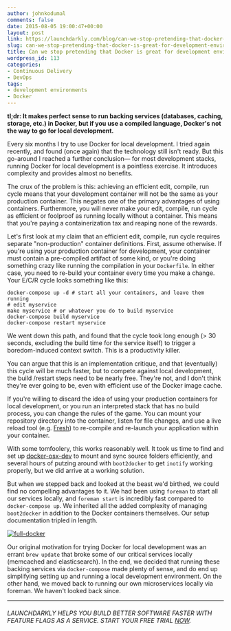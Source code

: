 ```yaml
---
author: johnkodumal
comments: false
date: 2015-08-05 19:00:47+00:00
layout: post
link: https://launchdarkly.com/blog/can-we-stop-pretending-that-docker-is-great-for-development-environments/
slug: can-we-stop-pretending-that-docker-is-great-for-development-environments
title: Can we stop pretending that Docker is great for development environments?
wordpress_id: 113
categories:
- Continuous Delivery
- DevOps
tags:
- development environments
- Docker
---
```


**tl;dr: It makes perfect sense to run backing services (databases, caching, storage, etc.) in Docker, but if you use a compiled language, Docker's not the way to go for local development.**

Every six months I try to use Docker for local development. I tried again recently, and found (once again) that the technology still isn't ready. But this go-around I reached a further conclusion— for most development stacks, running Docker for local development is a pointless exercise. It introduces complexity and provides almost no benefits.

The crux of the problem is this: achieving an efficient edit, compile, run cycle means that your development container will not be the same as your production container. This negates one of the primary advantages of using containers. Furthermore, you will never make your edit, compile, run cycle as efficient or foolproof as running locally without a container. This means that you're paying a containerization tax and reaping none of the rewards.

Let's first look at my claim that an efficient edit, compile, run cycle requires separate "non-production" container definitions. First, assume otherwise. If you're using your production container for development, your container must contain a pre-compiled artifact of some kind, or you're doing something crazy like running the compilation in your `Dockerfile`. In either case, you need to re-build your container every time you make a change. Your E/C/R cycle looks something like this:

    
    docker-compose up -d # start all your containers, and leave them running
    # edit myservice
    make myservice # or whatever you do to build myservice
    docker-compose build myservice
    docker-compose restart myservice


We went down this path, and found that the cycle took long enough (> 30 seconds, excluding the build time for the service itself) to trigger a boredom-induced context switch. This is a productivity killer.

You can argue that this is an implementation critique, and that (eventually) this cycle will be much faster, but to compete against local development, the build /restart steps need to be nearly free. They're not, and I don't think they're ever going to be, even with efficient use of the Docker image cache.

If you're willing to discard the idea of using your production containers for local development, or you run an interpreted stack that has no build process, you can change the rules of the game. You can mount your repository directory into the container, listen for file changes, and use a live reload tool (e.g. [Fresh](https://github.com/pilu/fresh)) to re-compile and re-launch your application within your container.

With some tomfoolery, this works reasonably well. It took us time to find and set up [docker-osx-dev](https://github.com/brikis98/docker-osx-dev) to mount and sync source folders efficiently, and several hours of putzing around with `boot2docker` to get `inotify` working properly, but we did arrive at a working solution.

But when we stepped back and looked at the beast we'd birthed, we could find no compelling advantages to it. We had been using `foreman` to start all our services locally, and `foreman start` is incredibly fast compared to `docker-compose up`. We inherited all the added complexity of managing `boot2docker` in addition to the Docker containers themselves. Our setup documentation tripled in length.

[![full-docker](https://blog.launchdarkly.com//wp-content/uploads/2015/09/full-docker.jpg)](https://blog.launchdarkly.com//wp-content/uploads/2015/09/full-docker.jpg)

Our original motivation for trying Docker for local development was an errant `brew update` that broke some of our critical services locally (memcached and elasticsearch). In the end, we decided that running these backing services via `docker-compose` made plenty of sense, and do end up simplifying setting up and running a local development environment. On the other hand, we moved back to running our own microservices locally via foreman. We haven't looked back since.



* * *





###### _LAUNCHDARKLY HELPS YOU BUILD BETTER SOFTWARE FASTER WITH FEATURE FLAGS AS A SERVICE. START YOUR FREE TRIAL [NOW](https://app.launchdarkly.com/signup#/?utm_source=launchdarkly_blog&utm_medium=organic)._
